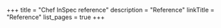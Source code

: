 +++
title = "Chef InSpec reference"
description = "Reference"
linkTitle = "Reference"
list_pages = true
+++